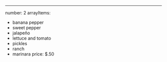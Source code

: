 ---
number: 2
arrayItems:
  - banana pepper
  - sweet pepper
  - jalapeño
  - lettuce and tomato
  - pickles
  - ranch
  - marinara
price: $.50